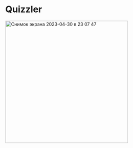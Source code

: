 # Quizzler

<img width="383" alt="Снимок экрана 2023-04-30 в 23 07 47" src="https://user-images.githubusercontent.com/117233833/235374044-5e6ca493-02e2-4974-9b84-f26491875a31.png">
